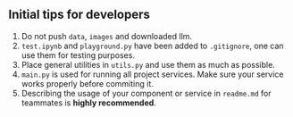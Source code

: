 ## Initial tips for developers
1. Do not push `data`, `images` and downloaded llm.
2. `test.ipynb` and `playground.py` have been added to `.gitignore`, one can use them for testing purposes.
3. Place general utilities in `utils.py` and use them as much as possible.
4. `main.py` is used for running all project services. Make sure your service works properly before commiting it.
5. Describing the usage of your component or service in `readme.md` for teammates is **highly recommended**.